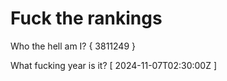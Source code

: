 # Fuck the rankings

Who the hell am I?
{ 3811249 }

What fucking year is it?
[ 2024-11-07T02:30:00Z ]

